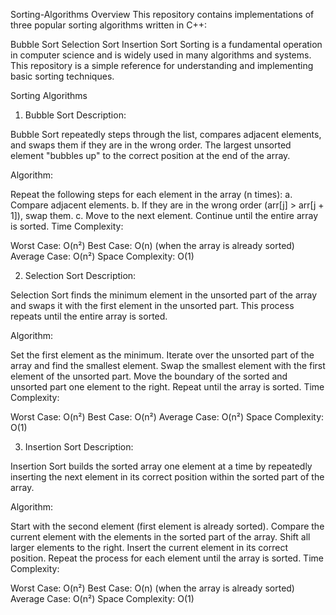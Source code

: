 Sorting-Algorithms
Overview
This repository contains implementations of three popular sorting algorithms written in C++:

Bubble Sort
Selection Sort
Insertion Sort
Sorting is a fundamental operation in computer science and is widely used in many algorithms and systems. This repository is a simple reference for understanding and implementing basic sorting techniques.

Sorting Algorithms
1. Bubble Sort
Description:

Bubble Sort repeatedly steps through the list, compares adjacent elements, and swaps them if they are in the wrong order. The largest unsorted element "bubbles up" to the correct position at the end of the array.

Algorithm:

Repeat the following steps for each element in the array (n times): a. Compare adjacent elements. b. If they are in the wrong order (arr[j] > arr[j + 1]), swap them. c. Move to the next element.
Continue until the entire array is sorted.
Time Complexity:

Worst Case: O(n²)
Best Case: O(n) (when the array is already sorted)
Average Case: O(n²)
Space Complexity: O(1)

2. Selection Sort
Description:

Selection Sort finds the minimum element in the unsorted part of the array and swaps it with the first element in the unsorted part. This process repeats until the entire array is sorted.

Algorithm:

Set the first element as the minimum.
Iterate over the unsorted part of the array and find the smallest element.
Swap the smallest element with the first element of the unsorted part.
Move the boundary of the sorted and unsorted part one element to the right.
Repeat until the array is sorted.
Time Complexity:

Worst Case: O(n²)
Best Case: O(n²)
Average Case: O(n²)
Space Complexity: O(1)

3. Insertion Sort
Description:

Insertion Sort builds the sorted array one element at a time by repeatedly inserting the next element in its correct position within the sorted part of the array.

Algorithm:

Start with the second element (first element is already sorted).
Compare the current element with the elements in the sorted part of the array.
Shift all larger elements to the right.
Insert the current element in its correct position.
Repeat the process for each element until the array is sorted.
Time Complexity:

Worst Case: O(n²)
Best Case: O(n) (when the array is already sorted)
Average Case: O(n²)
Space Complexity: O(1)
